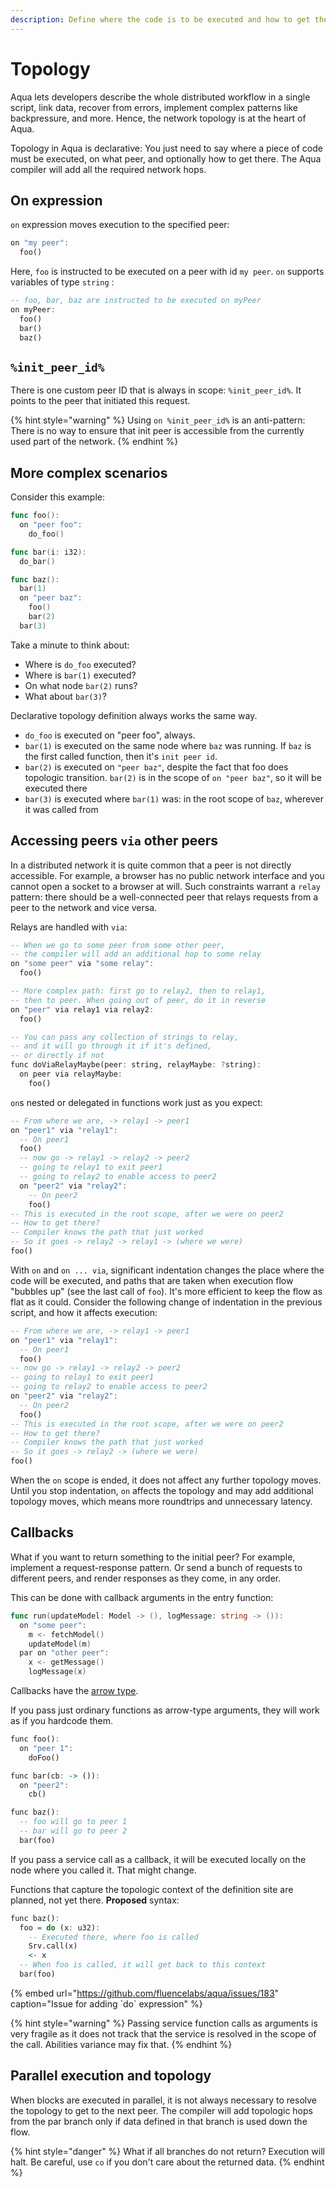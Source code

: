 ```yaml
---
description: Define where the code is to be executed and how to get there
---
```


# Topology

Aqua lets developers describe the whole distributed workflow in a single script, link data, recover from errors, implement complex patterns like backpressure, and more. Hence, the network topology is at the heart of Aqua.

Topology in Aqua is declarative: You just need to say where a piece of code must be executed, on what peer, and optionally how to get there. The Aqua compiler will add all the required network hops.

## On expression

`on` expression moves execution to the specified peer:

```haskell
on "my peer":
  foo()
```

Here, `foo` is instructed to be executed on a peer with id `my peer`. `on` supports variables of type `string` :

```haskell
-- foo, bar, baz are instructed to be executed on myPeer
on myPeer:
  foo()
  bar()
  baz()
```

## `%init_peer_id%`

There is one custom peer ID that is always in scope: `%init_peer_id%`. It points to the peer that initiated this request.

{% hint style="warning" %}
Using `on %init_peer_id%` is an anti-pattern: There is no way to ensure that init peer is accessible from the currently used part of the network.
{% endhint %}

## More complex scenarios

Consider this example:

```go
func foo():
  on "peer foo":
    do_foo()

func bar(i: i32):
  do_bar()

func baz():
  bar(1)
  on "peer baz":
    foo()
    bar(2)
  bar(3)
```

Take a minute to think about:

* Where is `do_foo` executed?
* Where is `bar(1)` executed?
* On what node `bar(2)` runs?
* What about `bar(3)`?

Declarative topology definition always works the same way.

* `do_foo` is executed on "peer foo", always.
* `bar(1)` is executed on the same node where `baz` was running. If `baz` is the first called function, then it's `init peer id`.
* `bar(2)` is executed on `"peer baz"`, despite the fact that foo does topologic transition. `bar(2)` is in the scope of `on "peer baz"`, so it will be executed there
* `bar(3)` is executed where `bar(1)` was: in the root scope of `baz`, wherever it was called from

## Accessing peers `via` other peers

In a distributed network it is quite common that a peer is not directly accessible. For example, a browser has no public network interface and you cannot open a socket to a browser at will. Such constraints warrant a `relay` pattern: there should be a well-connected peer that relays requests from a peer to the network and vice versa.

Relays are handled with `via`:

```haskell
-- When we go to some peer from some other peer,
-- the compiler will add an additional hop to some relay
on "some peer" via "some relay":
  foo()

-- More complex path: first go to relay2, then to relay1,
-- then to peer. When going out of peer, do it in reverse  
on "peer" via relay1 via relay2:
  foo()

-- You can pass any collection of strings to relay,
-- and it will go through it if it's defined,
-- or directly if not  
func doViaRelayMaybe(peer: string, relayMaybe: ?string):
  on peer via relayMaybe:
    foo()
```

`on`s nested or delegated in functions work just as you expect:

```haskell
-- From where we are, -> relay1 -> peer1
on "peer1" via "relay1":
  -- On peer1
  foo()
  -- now go -> relay1 -> relay2 -> peer2
  -- going to relay1 to exit peer1
  -- going to relay2 to enable access to peer2
  on "peer2" via "relay2":
    -- On peer2
    foo()
-- This is executed in the root scope, after we were on peer2
-- How to get there?
-- Compiler knows the path that just worked
-- So it goes -> relay2 -> relay1 -> (where we were)
foo()
```

With `on` and `on ... via`, significant indentation changes the place where the code will be executed, and paths that are taken when execution flow "bubbles up" \(see the last call of `foo`\). It's more efficient to keep the flow as flat as it could. Consider the following change of indentation in the previous script, and how it affects execution:

```haskell
-- From where we are, -> relay1 -> peer1
on "peer1" via "relay1":
  -- On peer1
  foo()
-- now go -> relay1 -> relay2 -> peer2
-- going to relay1 to exit peer1
-- going to relay2 to enable access to peer2
on "peer2" via "relay2":
  -- On peer2
  foo()
-- This is executed in the root scope, after we were on peer2
-- How to get there?
-- Compiler knows the path that just worked
-- So it goes -> relay2 -> (where we were)
foo()
```

When the `on` scope is ended, it does not affect any further topology moves. Until you stop indentation, `on` affects the topology and may add additional topology moves, which means more roundtrips and unnecessary latency.

## Callbacks

What if you want to return something to the initial peer? For example, implement a request-response pattern. Or send a bunch of requests to different peers, and render responses as they come, in any order.

This can be done with callback arguments in the entry function:

```go
func run(updateModel: Model -> (), logMessage: string -> ()):
  on "some peer":
    m <- fetchModel()
    updateModel(m)
  par on "other peer":
    x <- getMessage()
    logMessage(x)
```

Callbacks have the [arrow type](types.md#arrow-types).

If you pass just ordinary functions as arrow-type arguments, they will work as if you hardcode them.

```haskell
func foo():
  on "peer 1":
    doFoo()

func bar(cb: -> ()):
  on "peer2":
    cb()

func baz():
  -- foo will go to peer 1
  -- bar will go to peer 2
  bar(foo)
```

If you pass a service call as a callback, it will be executed locally on the node where you called it. That might change.

Functions that capture the topologic context of the definition site are planned, not yet there. **Proposed** syntax:

```haskell
func baz():
  foo = do (x: u32):
    -- Executed there, where foo is called
    Srv.call(x)
    <- x
  -- When foo is called, it will get back to this context
  bar(foo)
```

{% embed url="https://github.com/fluencelabs/aqua/issues/183" caption="Issue for adding \`do\` expression" %}

{% hint style="warning" %}
Passing service function calls as arguments is very fragile as it does not track that the service is resolved in the scope of the call. Abilities variance may fix that.
{% endhint %}

## Parallel execution and topology

When blocks are executed in parallel, it is not always necessary to resolve the topology to get to the next peer. The compiler will add topologic hops from the par branch only if data defined in that branch is used down the flow.

{% hint style="danger" %}
What if all branches do not return? Execution will halt. Be careful, use `co` if you don't care about the returned data.
{% endhint %}

